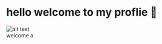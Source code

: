 # hello welcome to my proflie 🔢
![alt text](https://lanyard.cnrad.dev/api/896039333511979069)
<br />
welcome
a
